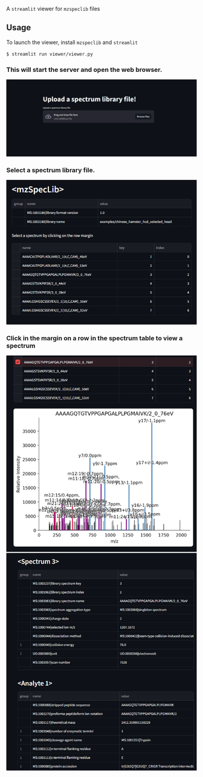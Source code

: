 A `streamlit` viewer for `mzspeclib` files

## Usage

To launch the viewer, install `mzspeclib` and `streamlit`

```bash
$ streamlit run viewer/viewer.py
```

### This will start the server and open the web browser.

![upload a file](image.png)

### Select a spectrum library file.

![library header](image-1.png)

### Click in the margin on a row in the spectrum table to view a spectrum
![alt text](image-4.png)
![alt text](image-3.png)
